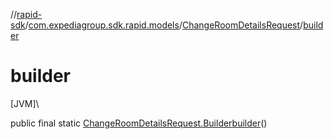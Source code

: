 //[rapid-sdk](../../../index.md)/[com.expediagroup.sdk.rapid.models](../index.md)/[ChangeRoomDetailsRequest](index.md)/[builder](builder.md)

# builder

[JVM]\

public final static [ChangeRoomDetailsRequest.Builder](-builder/index.md)[builder](builder.md)()
